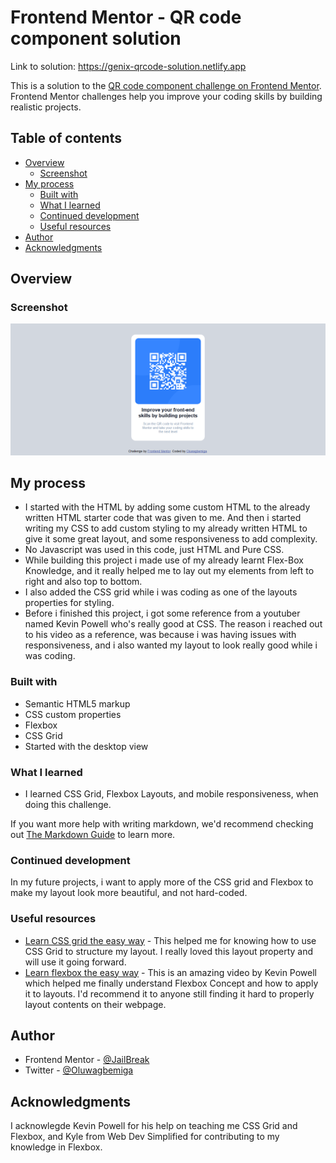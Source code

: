# Frontend Mentor - QR code component solution

Link to solution: 
https://genix-qrcode-solution.netlify.app

This is a solution to the [QR code component challenge on Frontend Mentor](https://www.frontendmentor.io/challenges/qr-code-component-iux_sIO_H). Frontend Mentor challenges help you improve your coding skills by building realistic projects. 

## Table of contents

- [Overview](#overview)
  - [Screenshot](#screenshot)
- [My process](#my-process)
  - [Built with](#built-with)
  - [What I learned](#what-i-learned)
  - [Continued development](#continued-development)
  - [Useful resources](#useful-resources)
- [Author](#author)
- [Acknowledgments](#acknowledgments)


## Overview

### Screenshot

![My Solution, Desktop View](./screenshot.jpg)

## My process
- I started with the HTML by adding some custom HTML to the already written HTML starter code that was given to me. And then i started writing my CSS to add custom styling to my already written HTML to give it some great layout, and some responsiveness to add complexity.
- No Javascript was used in this code, just HTML and Pure CSS.
- While building this project i made use of my already learnt Flex-Box Knowledge, and it really helped me to lay out my elements from left to right and also top to bottom.
- I also added the CSS grid while i was coding as one of the layouts properties for styling.
- Before i finished this project, i got some reference from a youtuber named Kevin Powell who's really good at CSS. The reason i reached out to his video as a reference, was because i was having issues with responsiveness, and i also wanted my layout to look really good while i was coding.

### Built with

- Semantic HTML5 markup
- CSS custom properties
- Flexbox
- CSS Grid
- Started with the desktop view

### What I learned

- I learned CSS Grid, Flexbox Layouts, and mobile responsiveness, when doing this challenge.

If you want more help with writing markdown, we'd recommend checking out [The Markdown Guide](https://www.markdownguide.org/) to learn more.

### Continued development
In my future projects, i want to apply more of the CSS grid and Flexbox to make my layout look more beautiful, and not hard-coded.

### Useful resources

- [Learn CSS grid the easy way](https://www.youtube.com/watch?v=rg7Fvvl3taU) - This helped me for knowing how to use CSS Grid to structure my layout. I really loved this layout property and will use it going forward.
- [Learn flexbox the easy way](https://www.youtube.com/watch?v=u044iM9xsWU) - This is an amazing video by Kevin Powell which helped me finally understand Flexbox Concept and how to apply it to layouts. I'd recommend it to anyone still finding it hard to properly layout contents on their webpage.


## Author
- Frontend Mentor - [@JailBreak](https://www.frontendmentor.io/profile/JAILBREAK-101)
- Twitter - [@Oluwagbemiga](https://www.twitter.com/@GenixTech1)

## Acknowledgments

I acknowlegde Kevin Powell for his help on teaching me CSS Grid and Flexbox, and Kyle from Web Dev Simplified for contributing to my knowledge in Flexbox.
